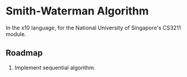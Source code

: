 # Smith-Waterman Algorithm
In the x10 language, for the National University of Singapore's CS3211 module.

## Roadmap
1. Implement sequential algorithm.
